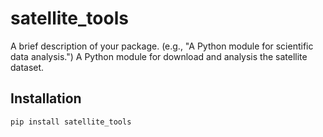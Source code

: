 # satellite_tools

A brief description of your package. (e.g., "A Python module for scientific data analysis.")
A Python module for download and analysis the satellite dataset.

## Installation

```bash
pip install satellite_tools

